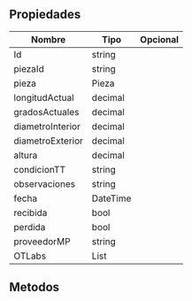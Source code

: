 ## Propiedades
|Nombre|Tipo|Opcional|
|---|---|---|
|Id|string||
|piezaId|string||
|pieza|Pieza||
|longitudActual|decimal||
|gradosActuales|decimal||
|diametroInterior|decimal||
|diametroExterior|decimal||
|altura|decimal||
|condicionTT|string||
|observaciones|string||
|fecha|DateTime||
|recibida|bool||
|perdida|bool||
|proveedorMP|string||
|OTLabs|List<OrdenDeTrabajo>||

## Metodos

